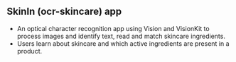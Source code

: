 ## SkinIn (ocr-skincare) app
* An optical character recognition app using Vision and VisionKit to process images and identify text, read and match skincare ingredients. 
* Users learn about skincare and which active ingredients are present in a product.
